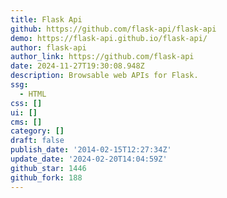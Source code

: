 ```yaml
---
title: Flask Api
github: https://github.com/flask-api/flask-api
demo: https://flask-api.github.io/flask-api/
author: flask-api
author_link: https://github.com/flask-api
date: 2024-11-27T19:30:08.948Z
description: Browsable web APIs for Flask.
ssg:
  - HTML
css: []
ui: []
cms: []
category: []
draft: false
publish_date: '2014-02-15T12:27:34Z'
update_date: '2024-02-20T14:04:59Z'
github_star: 1446
github_fork: 188
---
```

